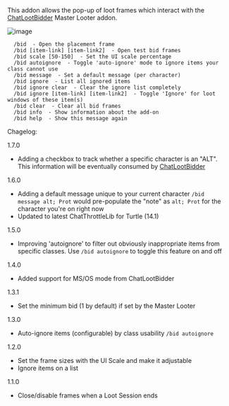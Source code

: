 This addon allows the pop-up of loot frames which interact with the [ChatLootBidder](https://github.com/trumpetx/ChatLootBidder)  Master Looter addon.

![image](https://github.com/user-attachments/assets/c1b1f63a-045a-42a9-a511-3d23ff80fdb8)

```
  /bid  - Open the placement frame
  /bid [item-link] [item-link2]  - Open test bid frames
  /bid scale [50-150]  - Set the UI scale percentage
  /bid autoignore  - Toggle 'auto-ignore' mode to ignore items your class cannot use
  /bid message  - Set a default message (per character)
  /bid ignore  - List all ignored items
  /bid ignore clear  - Clear the ignore list completely
  /bid ignore [item-link] [item-link2]  - Toggle 'Ignore' for loot windows of these item(s)
  /bid clear  - Clear all bid frames
  /bid info  - Show information about the add-on
  /bid help  - Show this message again
```

Chagelog:

1.7.0
* Adding a checkbox to track whether a specific character is an "ALT".  This information will be eventually consumed by [ChatLootBidder](https://github.com/trumpetx/ChatLootBidder)

1.6.0
* Adding a default message unique to your current character `/bid message alt; Prot` would pre-populate the "note" as `alt; Prot` for the character you're on right now
* Updated to latest ChatThrottleLib for Turtle (14.1)

1.5.0
* Improving 'autoignore' to filter out obviously inappropriate items from specific classes.  Use `/bid autoignore` to toggle this feature on and off

1.4.0
* Added support for MS/OS mode from ChatLootBidder

1.3.1
* Set the minimum bid (1 by default) if set by the Master Looter

1.3.0
* Auto-ignore items (configurable) by class usability `/bid autoignore`

1.2.0
* Set the frame sizes with the UI Scale and make it adjustable
* Ignore items on a list

1.1.0
* Close/disable frames when a Loot Session ends
